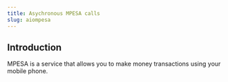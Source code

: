 ```yaml
---
title: Asychronous MPESA calls
slug: aiompesa
---
```


## Introduction

MPESA is a service that allows you to make money transactions using your mobile phone.
